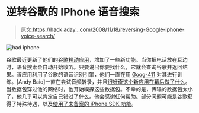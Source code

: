 # 逆转谷歌的 IPhone 语音搜索

> 原文:[https://hack aday . com/2008/11/18/reversing-Google-iphone-voice-search/](https://hackaday.com/2008/11/18/reversing-googles-iphone-voice-search/)

![](../Images/3c0291eeb00fc18621c5610246c2c988.png "had iphone")

谷歌最近更新了他们的[谷歌移动应用](http://www.google.com/mobile/apple/app.html "Google Mobile - Google Mobile App")，增加了一些新功能。当你把电话放在耳边时，语音搜索会自动开始收听。只要说出你要找什么，它就会查询谷歌并返回结果。该应用利用了谷歌的语音识别引擎，他们一直在用 [Goog-411](http://www.google.com/goog411/ "Find and connect with local businesses for free from your phone.") 对其进行训练。[Andy Baio]一直在尝试音频转录，并且[很好奇这个新应用在幕后做了什么](http://waxy.org/2008/11/deconstructing_google_mobiles_voice_search_on_the_iphone/ "Deconstructing Google Mobile's Voice Search on the iPhone - Waxy.org")。当数据包穿过他的网络时，他开始嗅探这些数据包。不幸的是，传输的数据包太小了，他几乎可以肯定自己错过了什么。他会感谢任何帮助。部分问题可能是谷歌获得了特殊待遇，以及[使用了未备案的 iPhone SDK 功能](http://spazout.com/google_cheats_independent_iphone_developers_screwed "spazout.com - The place where chris hughes thinks he is really clever")。